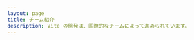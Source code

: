 ```yaml
---
layout: page
title: チーム紹介
description: Vite の開発は、国際的なチームによって進められています。
---
```


<script setup>
import {
  VPTeamPage,
  VPTeamPageTitle,
  VPTeamPageSection,
  VPTeamMembers
} from 'vitepress/theme'
import { core, emeriti } from './_data/team'
</script>

<VPTeamPage>
  <VPTeamPageTitle>
    <template #title>チーム紹介</template>
    <template #lead>
      Vite の開発は、国際的なチームによって進められており、
      以下にその一部を紹介します。
    </template>
  </VPTeamPageTitle>
  <VPTeamMembers :members="core" />
  <VPTeamPageSection>
    <template #title>名誉チームメンバー</template>
    <template #lead>
      ここでは、過去に多大な貢献をした、
      現在は活動していないメンバーを称えます。
    </template>
    <template #members>
      <VPTeamMembers size="small" :members="emeriti" />
    </template>
  </VPTeamPageSection>
</VPTeamPage>
